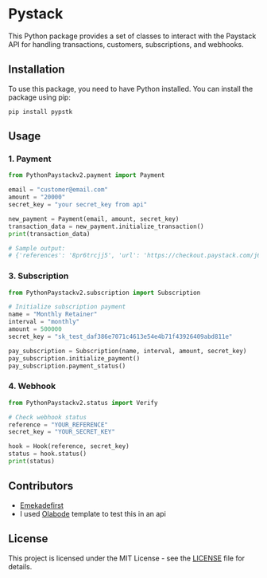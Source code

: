 # Pystack

This Python package provides a set of classes to interact with the Paystack API for handling transactions, customers, subscriptions, and webhooks.

## Installation

To use this package, you need to have Python installed. You can install the package using pip:

```
pip install pypstk
```

## Usage

### 1. Payment

```python
from PythonPaystackv2.payment import Payment

email = "customer@email.com"
amount = "20000"
secret_key = "your secret_key from api"

new_payment = Payment(email, amount, secret_key)
transaction_data = new_payment.initialize_transaction()
print(transaction_data)

# Sample output:
# {'references': '8pr6trcjj5', 'url': 'https://checkout.paystack.com/j62hay03a7dj6iu'}

```


### 3. Subscription

```python
from PythonPaystackv2.subscription import Subscription

# Initialize subscription payment
name = "Monthly Retainer"
interval = "monthly"
amount = 500000
secret_key = "sk_test_daf386e7071c4613e54e4b71f43926409abd811e"

pay_subscription = Subscription(name, interval, amount, secret_key)
pay_subscription.initialize_payment()
pay_subscription.payment_status()
```

### 4. Webhook

```python
from PythonPaystackv2.status import Verify

# Check webhook status
reference = "YOUR_REFERENCE"
secret_key = "YOUR_SECRET_KEY"

hook = Hook(reference, secret_key)
status = hook.status()
print(status)
```

## Contributors

- [Emekadefirst](https://github.com/emekadefirst)
- I used [Olabode](https://github.com/Olabode-cmd) template to test this in an api

## License

This project is licensed under the MIT License - see the [LICENSE](LICENSE) file for details.
